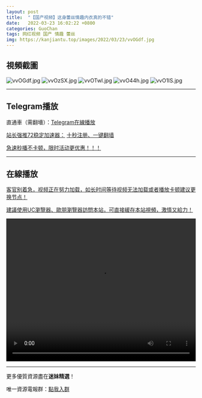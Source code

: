 ```yaml
---
layout: post
title:  "【国产视频】这身蕾丝情趣内衣真的不错"
date:   2022-03-23 16:02:22 +0800
categories: GuoChan
tags: 网红视频 国产 情趣 蕾丝
img: https://kanjiantu.top/images/2022/03/23/vvOGdf.jpg
---
```



## 視頻截圖

![vvOGdf.jpg](https://kanjiantu.top/images/2022/03/23/vvOGdf.jpg)
![vvOzSX.jpg](https://kanjiantu.top/images/2022/03/23/vvOzSX.jpg)
![vvOTwI.jpg](https://kanjiantu.top/images/2022/03/23/vvOTwI.jpg)
![vvO44h.jpg](https://kanjiantu.top/images/2022/03/23/vvO44h.jpg)
![vvO1IS.jpg](https://kanjiantu.top/images/2022/03/23/vvO1IS.jpg)

* * *
## Telegram播放

直通車（需翻墻）：[Telegram在線播放](https://t.me/mimeijingxuan/261)

<u>站长强推72稳定加速器：</u> [十秒注册、一键翻墙](https://www.mimei.blog/skip/vpn.html)


<u>急速秒播不卡顿，限时活动更优惠！！！</u>
* * *
## 在線播放
<u>客官别着急，视频正在努力加载，如长时间等待视频无法加载或者播放卡顿建议更换节点！</u>

<u>建議使用UC瀏覽器、歐朋瀏覽器訪問本站，可直接緩存本站視頻，激情又給力！</u>
<center><video src="https://cdn.publer.io/uploads/videos/6247fe60db2797343b249eca/91c8fc7c12b0561524ad9a01d6d8c965.mp4" width="100%" height="380px" controls="controls"></video></center>



* * *
更多優質資源盡在**迷妹精選**！

唯一資源電報群：[點我入群](https://t.me/mimeijingxuan)


